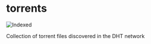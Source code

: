 torrents 
========
![Indexed](https://img.shields.io/badge/indexed-162193-blue)

Collection of torrent files discovered in the DHT network
